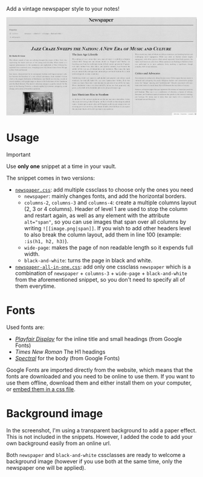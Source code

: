 Add a vintage newspaper style to your notes!

![showcase](screenshots/showcase.png)

# Usage

> [!IMPORTANT]
> Use **only one** snippet at a time in your vault.

The snippet comes in two versions:
- [`newspaper.css`](newspaper.css): add multiple cssclass to choose only the ones you need
  - `newspaper`: mainly changes fonts, and add the horizontal borders.
  - `columns-2`, `columns-3` and `columns-4`: create a multiple columns layout (2, 3 or 4 columns). Header of level 1 are used to stop the column and restart again, as well as any element with the attribute `alt="span"`, so you can use images that span over all columns by writing `![[image.png|span]]`. If you wish to add other headers level to also break the column layout, add them in line 100 (example: `:is(h1, h2, h3)`).
  - `wide-page`: makes the page of non readable length so it expends full width.
  - `black-and-white`: turns the page in black and white.
- [`newspaper-all-in-one.css`](newspaper-all-in-one.css): add only one cssclass `newspaper` which is a combination of `newspaper` + `columns-3` + `wide-page` + `black-and-white` from the aforementioned snippet, so you don't need to specify all of them everytime.

# Fonts

Used fonts are:
- [*Playfair Display*](https://fonts.google.com/specimen/Playfair+Display) for the inline title and small headings (from Google Fonts)
- *Times New Roman* The H1 headings
- [*Spectral*](https://fonts.google.com/specimen/Spectral) for the body (from Google Fonts)

Google Fonts are imported directly from the website, which means that the fonts are downloaded and you need to be online to use them. If you want to use them offline, download them and either install them on your computer, or [embed them in a css file](https://docs.obsidian.md/Themes/App+themes/Embed+fonts+and+images+in+your+theme).

# Background image

In the screenshot, I'm using a transparent background to add a paper effect. This is not included in the snippets. However, I added the code to add your own background easily from an online url.

Both `newspaper` and `black-and-white` cssclasses are ready to welcome a background image (however if you use both at the same time, only the newspaper one will be applied).

